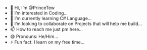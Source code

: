 - 👋 Hi, I’m @PrinceTew
- 👀 I’m interested in Coding...
- 🌱 I’m currently learning C# Language...
- 💞️ I’m looking to collaborate on Projects that will help me build...
- 📫 How to reach me just pm here...
- 😄 Pronouns: He/Him...
- ⚡ Fun fact: I learn on my free time...








<!---
PrinceTew/PrinceTew is a ✨ special ✨ repository because its `README.md` (this file) appears on your GitHub profile.
You can click the Preview link to take a look at your changes.
--->
